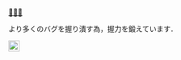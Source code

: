 [🍣🍖🍔](https://feneshi.co)

より多くのバグを握り潰す為，握力を鍛えています．

<a href="https://twitter.com/n01e0">
  <img align="left" alt="n01e0 | Twitter" width="22px" src="https://cdn.jsdelivr.net/npm/simple-icons@v3/icons/twitter.svg"/>
</a>
